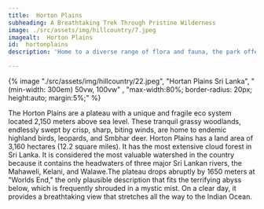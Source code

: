 ```yaml
---
title:  Horton Plains
subheading: A Breathtaking Trek Through Pristine Wilderness
image: ./src/assets/img/hillcountry/7.jpeg
imagealt:  Horton Plains
id:  hortonplains
description: 'Home to a diverse range of flora and fauna, the park offers an unforgettable trekking experience through pristine wilderness'

---
```



{% image "./src/assets/img/hillcountry/22.jpeg", "Hortan Plains Sri Lanka", "(min-width: 300em) 50vw, 100vw" , "max-width:80%; border-radius: 20px; height:auto; margin:5%;" %}



The Horton Plains are a plateau with a unique and fragile eco system located 2,150 meters above sea level. These tranquil grassy woodlands, endlessly swept by crisp, sharp, biting winds, are home to endemic highland birds, leopards, and Smbhar deer. Horton Plains has a land area of 3,160 hectares (12.2 square miles). It has the most extensive cloud forest in Sri Lanka. It is considered the most valuable watershed in the country because it contains the headwaters of three major Sri Lankan rivers, the Mahaweli, Kelani, and Walawe.The plateau drops abruptly by 1650 meters at "Worlds End," the only plausible description that fits the terrifying abyss below, which is frequently shrouded in a mystic mist. On a clear day, it provides a breathtaking view that stretches all the way to the Indian Ocean.


